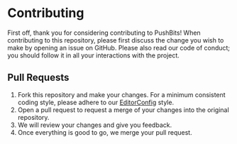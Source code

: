 # Contributing

First off, thank you for considering contributing to PushBits!
When contributing to this repository, please first discuss the change you wish to make by opening an issue on GitHub.
Please also read our code of conduct; you should follow it in all your interactions with the project.

## Pull Requests

1. Fork this repository and make your changes. For a minimum consistent coding style, please adhere to our
   [EditorConfig](https://editorconfig.org/) style.
1. Open a pull request to request a merge of your changes into the original repository.
1. We will review your changes and give you feedback.
1. Once everything is good to go, we merge your pull request.
